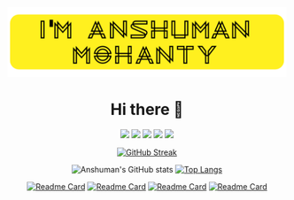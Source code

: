 

<div align="center">
  
  [![](images/header.png)](https://github.com/hamzamohdzubair/redant)
  
  # Hi there 👋
  
  [![](https://img.shields.io/badge/github-FFF01F?style=for-the-badge)](https://github.com/hamzamohdzubair/redant)
[![](https://img.shields.io/badge/book-FFF01F?style=for-the-badge)](https://hamzamohdzubair.github.io/redant/)
[![](https://img.shields.io/badge/API-FFF01F?style=for-the-badge)](https://docs.rs/crate/redant/latest)
[![](https://img.shields.io/badge/Crates.io-FFF01F?style=for-the-badge)](https://crates.io/crates/redant)
[![](https://img.shields.io/badge/Lib.rs-FFF01F?style=for-the-badge)](https://lib.rs/crates/redant)
  
[![GitHub Streak](http://github-readme-streak-stats.herokuapp.com?user=Anshuman2305&theme=github-dark&date_format=M%20j%5B%2C%20Y%5D&background=FFF01F&fire=000000&ring=000000&dates=000000&stroke=000000&sideNums=000000&currStreakNum=000000&currStreakLabel=000000&sideLabels=000000&border=000000)](https://git.io/streak-stats)
  
  ![Anshuman's GitHub stats](https://github-readme-stats.vercel.app/api?username=Anshuman2305&show_icons=true&theme=dark&hide_border=true&text_color=ffffff&icon_color=FFF01F&title_color=FFF01F&bg_color=122651&hide=contribs&hide_rank=true)
[![Top Langs](https://github-readme-stats.vercel.app/api/top-langs/?username=anuraghazra&layout=compact&theme=dark&hide_border=true&bg_color=122651&text_color=ffffff&title_color=FFF01F)](https://github.com/anuraghazra/github-readme-stats)


  
  [![Readme Card](https://github-readme-stats.vercel.app/api/pin/?username=Anshuman2305&repo=Mental-Health-CodeUtsava&theme=dark&hide_border=true&bg_color=122651&text_color=ffffff&title_color=FFF01F&icon_color=FFF01F )](https://github.com/anuraghazra/github-readme-stats)
   [![Readme Card](https://github-readme-stats.vercel.app/api/pin/?username=Anshuman2305&repo=Anshuman-Blog-Website&theme=dark&hide_border=true&bg_color=122651&text_color=ffffff&title_color=FFF01F&icon_color=FFF01F )](https://github.com/anuraghazra/github-readme-stats)
   [![Readme Card](https://github-readme-stats.vercel.app/api/pin/?username=Anshuman2305&repo=Todo-App&theme=dark&hide_border=true&bg_color=122651&text_color=ffffff&title_color=FFF01F&icon_color=FFF01F )](https://github.com/anuraghazra/github-readme-stats)
   [![Readme Card](https://github-readme-stats.vercel.app/api/pin/?username=Anshuman2305&repo=Rock-Identification&theme=dark&hide_border=true&bg_color=122651&text_color=ffffff&title_color=FFF01F&icon_color=FFF01F )](https://github.com/anuraghazra/github-readme-stats)
  
  

  
</div>
  


<!--
**Anshuman2305/Anshuman2305** is a ✨ _special_ ✨ repository because its `README.md` (this file) appears on your GitHub profile.

Here are some ideas to get you started:

- 🔭 I’m currently working on ...
- 🌱 I’m currently learning ...
- 👯 I’m looking to collaborate on ...
- 🤔 I’m looking for help with ...
- 💬 Ask me about ...
- 📫 How to reach me: ...
- 😄 Pronouns: ...
- ⚡ Fun fact: ...
-->
